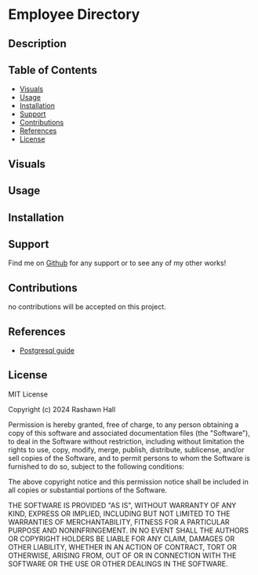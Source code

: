 # Employee Directory

## Description 

 <!-- [name]() 
 link to REPO no deploy -->

## Table of Contents

- [Visuals](#visuals)
- [Usage](#usage)
- [Installation](#installation)
- [Support](#support)
- [Contributions](#contributions)
- [References](references)
- [License](#license)

## Visuals
<!-- ![ScreenShot1]() 
 ![gif]() -->

## Usage

## Installation
<!-- just simply run the following command to install Inquirer and you're all set! 
```
npm i
``` -->

## Support
Find me on [Github](https://github.com/TheR16H) for any support or to see any of my other works!

## Contributions
no contributions will be accepted on this project.

## References
- [Postgresql guide](https://coding-boot-camp.github.io/full-stack/postgresql/postgresql-reference-guide)

## License
MIT License

Copyright (c) 2024 Rashawn Hall

Permission is hereby granted, free of charge, to any person obtaining a copy
of this software and associated documentation files (the "Software"), to deal
in the Software without restriction, including without limitation the rights
to use, copy, modify, merge, publish, distribute, sublicense, and/or sell
copies of the Software, and to permit persons to whom the Software is
furnished to do so, subject to the following conditions:

The above copyright notice and this permission notice shall be included in all
copies or substantial portions of the Software.

THE SOFTWARE IS PROVIDED "AS IS", WITHOUT WARRANTY OF ANY KIND, EXPRESS OR
IMPLIED, INCLUDING BUT NOT LIMITED TO THE WARRANTIES OF MERCHANTABILITY,
FITNESS FOR A PARTICULAR PURPOSE AND NONINFRINGEMENT. IN NO EVENT SHALL THE
AUTHORS OR COPYRIGHT HOLDERS BE LIABLE FOR ANY CLAIM, DAMAGES OR OTHER
LIABILITY, WHETHER IN AN ACTION OF CONTRACT, TORT OR OTHERWISE, ARISING FROM,
OUT OF OR IN CONNECTION WITH THE SOFTWARE OR THE USE OR OTHER DEALINGS IN THE
SOFTWARE.